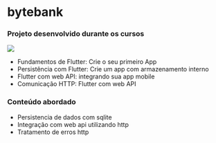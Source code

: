 # bytebank
 
 ### Projeto desenvolvido durante os cursos

![](./images/byteBanck.gif)

- Fundamentos de Flutter: Crie o seu primeiro App
- Persistência com Flutter: Crie um app com armazenamento interno
- Flutter com web API: integrando sua app mobile
- Comunicação HTTP: Flutter com web API

### Conteúdo abordado 

 - Persistencia de dados com sqlite
 - Integração com web api utilizando http
 - Tratamento de erros http

